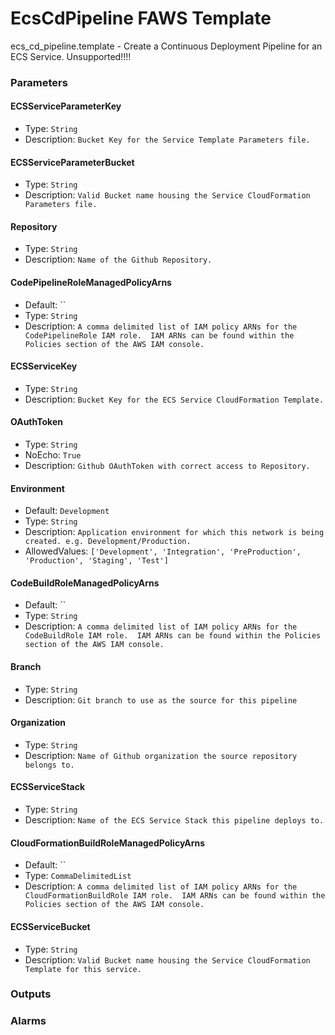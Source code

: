 EcsCdPipeline FAWS Template
===========================
ecs_cd_pipeline.template - Create a Continuous Deployment Pipeline for an ECS Service. Unsupported!!!!
### Parameters

#### ECSServiceParameterKey
- Type: `String`
- Description: `Bucket Key for the Service Template Parameters file.`

#### ECSServiceParameterBucket
- Type: `String`
- Description: `Valid Bucket name housing the Service CloudFormation Parameters file.`

#### Repository
- Type: `String`
- Description: `Name of the Github Repository.`

#### CodePipelineRoleManagedPolicyArns
- Default: ``
- Type: `String`
- Description: `A comma delimited list of IAM policy ARNs for the CodePipelineRole IAM role.  IAM ARNs can be found within the Policies section of the AWS IAM console.`

#### ECSServiceKey
- Type: `String`
- Description: `Bucket Key for the ECS Service CloudFormation Template.`

#### OAuthToken
- Type: `String`
- NoEcho: `True`
- Description: `Github OAuthToken with correct access to Repository.`

#### Environment
- Default: `Development`
- Type: `String`
- Description: `Application environment for which this network is being created. e.g. Development/Production.`
- AllowedValues: `['Development', 'Integration', 'PreProduction', 'Production', 'Staging', 'Test']`

#### CodeBuildRoleManagedPolicyArns
- Default: ``
- Type: `String`
- Description: `A comma delimited list of IAM policy ARNs for the CodeBuildRole IAM role.  IAM ARNs can be found within the Policies section of the AWS IAM console.`

#### Branch
- Type: `String`
- Description: `Git branch to use as the source for this pipeline`

#### Organization
- Type: `String`
- Description: `Name of Github organization the source repository belongs to.`

#### ECSServiceStack
- Type: `String`
- Description: `Name of the ECS Service Stack this pipeline deploys to.`

#### CloudFormationBuildRoleManagedPolicyArns
- Default: ``
- Type: `CommaDelimitedList`
- Description: `A comma delimited list of IAM policy ARNs for the CloudFormationBuildRole IAM role.  IAM ARNs can be found within the Policies section of the AWS IAM console.`

#### ECSServiceBucket
- Type: `String`
- Description: `Valid Bucket name housing the Service CloudFormation Template for this service.`

### Outputs

### Alarms